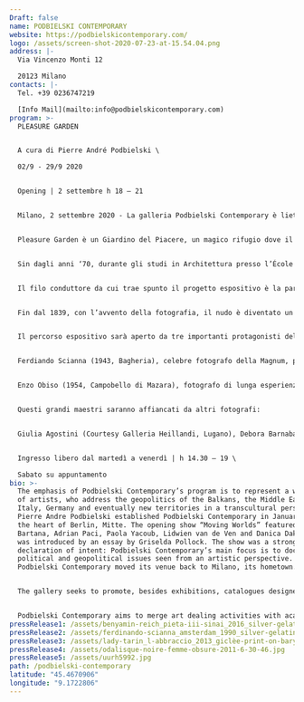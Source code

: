 ```yaml
---
Draft: false
name: PODBIELSKI CONTEMPORARY
website: https://podbielskicontemporary.com/
logo: /assets/screen-shot-2020-07-23-at-15.54.04.png
address: |-
  Via Vincenzo Monti 12

  20123 Milano
contacts: |-
  Tel. +39 0236747219

  [Info Mail](mailto:info@podbielskicontemporary.com)
program: >-
  PLEASURE GARDEN


  A cura di Pierre André Podbielski \

  02/9 - 29/9 2020


  Opening | 2 settembre h 18 – 21


  Milano, 2 settembre 2020 - La galleria Podbielski Contemporary è lieta di presentare Pleasure Garden, un progetto a cura di Pierre André Podbielski che attraverso un lavoro di ricerca svolto durante gli anni ‘70 a Parigi e maturato recentemente a Milano, intende proporre un nuovo approccio fotografico sul nudo artistico.


  Pleasure Garden è un Giardino del Piacere, un magico rifugio dove il seme dell'amore penetra nel terreno, tramutandosi in un fugace ed effimero amante. L’universo di immagini raccolto nella mostra diventa un luogo di seduzione e di percezione tattile, di storie sussurrate e al contempo nascoste.


  Sin dagli anni ‘70, durante gli studi in Architettura presso l’École des Beaux Arts di Parigi, la frequentazione del nudo era una consuetudine formativa, coltivata attraverso la visita alle piccole mostre presso le gallerie del quartiere e alle grandi monografiche allestite al Museo d’Arte Moderna, oltre che alla consultazione delle riviste più innovative e alla moda dell’epoca, come Lui e Photo.


  Il filo conduttore da cui trae spunto il progetto espositivo è la parola latina Voluptas: Divinità nata dall’unione di Amore e Psiche, la cui storia è narrata nelle Metamorfosi di Apuleio, Voluttà indica quel godimento dei sensi inestricabilmente congiunto alla soddisfazione dell’anima, una dolce emozione del corpo che è al tempo stesso letizia spirituale.


  Fin dal 1839, con l’avvento della fotografia, il nudo è diventato un soggetto imprescindibile: dalle collezioni di cartoline erotiche dell’800 utilizzate dai pittori nei loro studi preparatori, alla scoperta e divulgazione fotografica della psicoanalisi alla caduta dei tabù, il nudo ha ispirato alcuni tra i più grandi maestri dell’obiettivo. Nomi come Brassai, Erwin Blumenfeld, Bill Brandt, Lucien Clergue, Horst P. Horst, André Kertesz, Robert Mapplethorpe, Carlo Mollino, Nadar, Helmut Newton, Man Ray, Jean Louis Sieff, Edward Weston e, riscoperti soltanto di recente, i meravigliosi inediti di Saul Leiter, sono stati tutti miei compagni di viaggio e fonte d’ispirazione nel curare questa mostra.


  Il percorso espositivo sarà aperto da tre importanti protagonisti della fotografia del ‘900: René Groebli (Zurigo,1927), con una serie di scatti sensuali e al tempo stesso venati di malinconia che costituiscono la famosa serie Das Auge der Liebe (L’occhio dell’amore), un omaggio alla moglie ritratta durante il viaggio di nozze a Parigi nei primi anni ‘50.


  Ferdiando Scianna (1943, Bagheria), celebre fotografo della Magnum, profondamente radicato alle atmosfere della sua terra siciliana. Ritrae per Dolce Gabbana la modella icona Marpessa Hennink, donna dalla carnagione scura, meticcia, quintessenza di una bellezza raffinata, sensuale ed atemporale.


  Enzo Obiso (1954, Campobello di Mazara), fotografo di lunga esperienza che a partire dal 1993 con “Ritratti di beata bellezza” porta avanti la sua ricerca personale focalizzata sul nudo femminile.


  Questi grandi maestri saranno affiancati da altri fotografi:


  Giulia Agostini (Courtesy Galleria Heillandi, Lugano), Debora Barnaba, Philippe Blache, Erica Campanella, Bruno Cattani, Francesca Galliani (Courtesy Vision Quest 4rosso, Genova), Gianluca Galtrucco, Renè Groebli, Michael von Graffenried (Courtesy gallery Esther Woerdehoff, Parigi), Gail Albert Halaban, Bo Ljugblom (Courtesy Galleria Studio la Città, Verona), Ohad Matalon, Enzo Obiso, Peter Puklus (Courtesy gallery Robert Morat, Berlino), Benyamin Reich, Ugo Ricciardi, Ferdinando Scianna, Noga Shtainer, Lady Tarin, Andrea Vierucci (Courtesy Galleria Spazio Nuovo, Roma), Milena Villalon e Francesco Zizola.


  Ingresso libero dal martedì a venerdì | h 14.30 – 19 \

  Sabato su appuntamento
bio: >-
  The emphasis of Podbielski Contemporary’s program is to represent a wide range
  of artists, who address the geopolitics of the Balkans, the Middle East,
  Italy, Germany and eventually new territories in a transcultural perspective.
  Pierre Andre Podbielski established Podbielski Contemporary in January 2011 in
  the heart of Berlin, Mitte. The opening show “Moving Worlds” featured Yael
  Bartana, Adrian Paci, Paola Yacoub, Lidwien van de Ven and Danica Dakic and
  was introduced by an essay by Griselda Pollock. The show was a strong
  declaration of intent: Podbielski Contemporary’s main focus is to document
  political and geopolitical issues seen from an artistic perspective. In 2018,
  Podbielski Contemporary moved its venue back to Milano, its hometown.


  The gallery seeks to promote, besides exhibitions, catalogues designed and published for each show and to address its work to international private and museum collections. Its founder strongly believes that a gallery, besides representing artists and promoting their works in the optimal way, should serve as a platform for the exchange of ideas about art and culture.


  Podbielski Contemporary aims to merge art dealing activities with academic research, presenting special events such as artists talks, performances, conferences and screening evenings, to become not only a lively space for art lovers and art collectors, but also a cultural destination for young scholars and for the Berlin art community in general. May its small-scale intervention help sustain wider efforts in overcoming the compartmentalization of the art field between public and private institutions.
pressRelease1: /assets/benyamin-reich_pieta-iii-sinai_2016_silver-gelatin-print-wooden-frame-and-museum-glass_30x22-cm_-podbielski-contemporary.png
pressRelease2: /assets/ferdinando-scianna_amsterdam_1990_silver-gelatin_print_40x50-cm_-podbielski-contemporary.jpg
pressRelease3: /assets/lady-tarin_l-abbraccio_2013_giclèe-print-on-baryt-papaer-and-alu-dibond_30x45-cm_-podbielski-contemporary.jpg
pressRelease4: /assets/odalisque-noire-femme-obsure-2011-6-30-46.jpg
pressRelease5: /assets/uurh5992.jpg
path: /podbielski-contemporary
latitude: "45.4670906"
longitude: "9.1722806"
---
```

